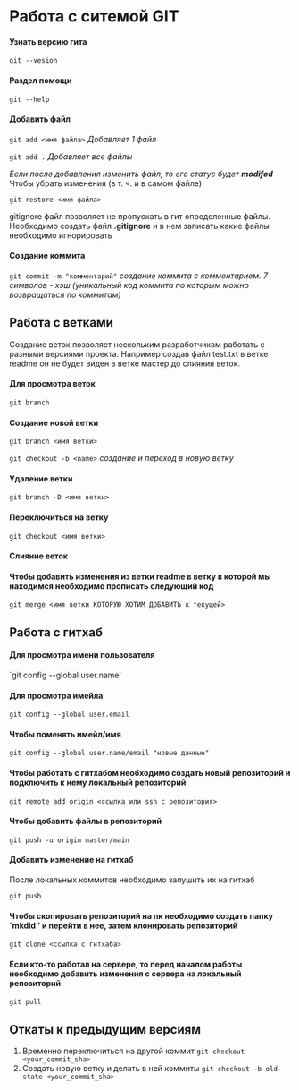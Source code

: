 # Работа с ситемой GIT
  #### Узнать версию гита
  
  ```git --vesion```
  
  #### Раздел помощи
  
  ```git --help```
  
  #### Добавить файл
  
  ```git add <имя файла>```   *Добавляет 1 файл*

  ```git add .```  *Добавляет все файлы*

  *Если после добавления изменить файл, то его статус будет **modifed*** 
  Чтобы убрать изменения (в т. ч. и в самом файле)

  `git restore <имя файла>`

  gitignore файл позволяет не пропускать в гит определенные файлы. Необходимо создать файл **.gitignore** и в нем записать какие файлы необходимо игнорировать 

  #### Создание коммита

  `git commit -m "комментарий"` *создание коммита с комментарием. 7 символов - хэш (уникальный код коммита по которым можно возвращаться по коммитам)*

  ## Работа с ветками

  Создание веток позволяет нескольким разработчикам работать с разными версиями проекта. Например создав файл test.txt в ветке readme он не будет виден в ветке мастер до слияния веток.

  #### Для просмотра веток

  `git branch`

  #### Создание новой ветки

  `git branch <имя ветки>`
  
  `git checkout -b <name>` *создание и переход в новую ветку*

  #### Удаление ветки

  `git branch -D <имя ветки>`

  #### Переключиться на ветку

  `git checkout <имя ветки>`

  #### Слияние веток

  #### Чтобы добавить изменения из ветки readme в ветку в которой мы находимся необходимо прописать следующий код

  `git merge <имя ветки КОТОРУЮ ХОТИМ ДОБАВИТЬ к текущей>`

  ## Работа с гитхаб

  #### Для просмотра имени пользователя

  `git config --global user.name'

  #### Для просмотра имейла

  `git config --global user.email`

  #### Чтобы поменять имейл/имя 

  `git config --global user.name/email "новые данные"`

  #### Чтобы работать с гитхабом необходимо создать новый репозиторий и подключить к нему локальный репозиторий

  `git remote add origin <ссылка или ssh с репозитория>`

  #### Чтобы добавить файлы в репозиторий 

  `git push -u origin master/main`

  #### Добавить изменение на гитхаб

  После локальных коммитов необходимо запушить их на гитхаб

  `git push`

  #### Чтобы скопировать репозиторий на пк необходимо создать папку `mkdid <name>' и перейти в нее, затем клонировать репозиторий

  `git clone <ссылка с гитхаба>`

  #### Если кто-то работал на сервере, то перед началом работы необходимо добавить изменения с сервера на локальный репозиторий

  `git pull`

  ## Откаты к предыдущим версиям

  1. Временно переключиться на другой коммит
  ```git checkout <your_commit_sha>```
  2. Создать новую ветку и делать в ней коммиты
  ```git checkout -b old-state <your_commit_sha>``` 

  

  
  


